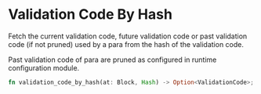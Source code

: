# Validation Code By Hash

Fetch the current validation code, future validation code or past validation code (if not pruned)
used by a para from the hash of the validation code.

Past validation code of para are pruned as configured in runtime configuration module.

```rust
fn validation_code_by_hash(at: Block, Hash) -> Option<ValidationCode>;
```
